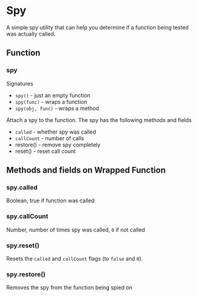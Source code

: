 # Spy

A simple spy utility that can help you determine if a function being tested was actually called.


## Function

### spy

Signatures
* `spy()` - just an empty function
* `spy(func)` - wraps a function
* `spy(obj, func)` - wraps a method

Attach a spy to the function. The spy has the following methods and fields
 * `called` - whether spy was called
 * `callCount` - number of calls
 * restore() - remove spy completely
 * reset() - reset call count


## Methods and fields on Wrapped Function

### spy.called

Boolean, true if function was called


### spy.callCount

Number, number of times spy was called, `0` if not called


### spy.reset()

Resets the `called` and `callCount` flags (to `false` and `0`).


### spy.restore()

Removes the spy from the function being spied on

